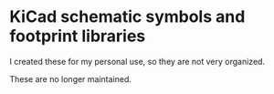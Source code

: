 # KiCad schematic symbols and footprint libraries

I created these for my personal use, so they are not very organized.

These are no longer maintained.
